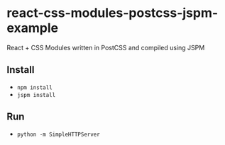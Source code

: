 # react-css-modules-postcss-jspm-example
React + CSS Modules written in PostCSS and compiled using JSPM

## Install
- `npm install`
- `jspm install`

## Run
- `python -m SimpleHTTPServer`
